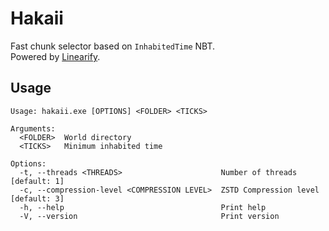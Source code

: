 # Hakaii
Fast chunk selector based on `InhabitedTime` NBT.  
Powered by [Linearify](https://github.com/kugge/Linearify).

## Usage
```
Usage: hakaii.exe [OPTIONS] <FOLDER> <TICKS>

Arguments:
  <FOLDER>  World directory
  <TICKS>   Minimum inhabited time

Options:
  -t, --threads <THREADS>                      Number of threads [default: 1]
  -c, --compression-level <COMPRESSION LEVEL>  ZSTD Compression level [default: 3]
  -h, --help                                   Print help
  -V, --version                                Print version
```
